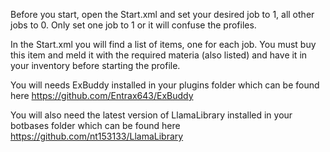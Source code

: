 Before you start, open the Start.xml and set your desired job to 1, all other jobs to 0. Only set one job to 1 or it will confuse the profiles.

In the Start.xml you will find a list of items, one for each job. You must buy this item and meld it with the required materia (also listed) and have it in your inventory before starting the profile.

You will needs ExBuddy installed in your plugins folder which can be found here https://github.com/Entrax643/ExBuddy

You will also need the latest version of LlamaLibrary installed in your botbases folder which can be found here https://github.com/nt153133/LlamaLibrary
